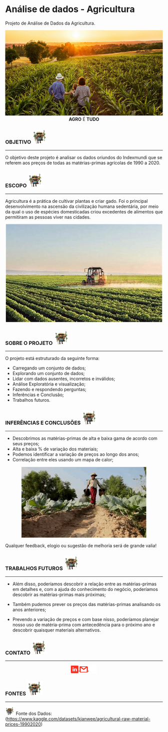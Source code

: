# Análise de dados - Agricultura
Projeto de Análise de Dados da Agricultura.

<p align= "center">
<img src="https://github.com/Andersonpinaj1/Analise-de-dados-Agricultura/blob/main/a-importancia-da-agricultura-familiar-no-brasil.jpg" min-width="300px" max-width="200px" width="750px" > <br> <b>AGRO</b> É <b>TUDO</b>
</p>
 




### **OBJETIVO** <img width="50px" src="https://github.com/Andersonpinaj1/Analise-de-dados-Agricultura/blob/main/homem-agri.gif" /> 
***
O objetivo deste projeto é analisar os dados oriundos do Indexmundi que se referem aos preços de todas as matérias-primas agrícolas de 1990 a 2020.

### **ESCOPO** <img width="50px" src="https://github.com/Andersonpinaj1/Analise-de-dados-Agricultura/blob/main/homem-agri.gif" /> 
***
 
Agricultura é a prática de cultivar plantas e criar gado. Foi o principal desenvolvimento na ascensão da civilização humana sedentária, por meio da qual o uso de espécies domesticadas criou excedentes de alimentos que permitiram as pessoas viver nas cidades. 

<p align= "center">
<img <img width="500px" src="https://github.com/Andersonpinaj1/Analise-de-dados-Agricultura/blob/main/Agricultura..jpg" /> 
</p>


 ### **SOBRE O PROJETO** <img width="50px" src="https://github.com/Andersonpinaj1/Analise-de-dados-Agricultura/blob/main/homem-agri.gif" /> 
***

<div align = "left">
O projeto está estruturado da seguinte forma: <br>
 
   * Carregando um conjunto de dados;
   * Explorando um conjunto de dados;
   * Lidar com dados ausentes, incorretos e inválidos;
   * Análise Exploratória e visualização;
   * Fazendo e respondendo perguntas;
   * Inferências e Conclusão;
   * Trabalhos futuros.
</div>


### **INFERÊNCIAS E CONCLUSÕES** <img width="50px" src="https://github.com/Andersonpinaj1/Analise-de-dados-Agricultura/blob/main/homem-agri.gif" /> 
***

* Descobrimos as matérias-primas de alta e baixa gama de acordo com seus preços;
* Alta e baixa % de variação dos materiais;
* Podemos identificar a variação de preços ao longo dos anos;
* Correlação entre eles usando um mapa de calor;

<p align= "center">
<img src="https://github.com/Andersonpinaj1/Analise-de-dados-Agricultura/blob/main/deagricultura-6.gif" min-width="500px" max-width="400px" width="400px" >
</p>

<p align= "left">
Qualquer feedback, elogio ou sugestão de melhoria será de grande valia!
</p>


### **TRABALHOS FUTUROS** <img width="50px" src="https://github.com/Andersonpinaj1/Analise-de-dados-Agricultura/blob/main/homem-agri.gif" /> 
***

* Além disso, poderíamos descobrir a relação entre as matérias-primas em detalhes e, com a ajuda do conhecimento do negócio, poderíamos descobrir as matérias-primas mais
  próximas;
* Também pudemos prever os preços das matérias-primas analisando os anos anteriores;
 
* Prevendo a variação de preços e com base nisso, poderíamos planejar nosso uso de matéria-prima com antecedência para o próximo ano e descobrir quaisquer materiais
  alternativos.


### **CONTATO** <img width="50px" src="https://github.com/Andersonpinaj1/Analise-de-dados-Agricultura/blob/main/homem-agri.gif" /> 
***

 <p align="center">
<a  href="https://www.linkedin.com/in/anderson-pina-93955b22a/">
    <img align="center"alt="Junior Torres | Linkedin" width="24px" src="https://github.com/JuniorTorresMTJ/Projeto_DeuPositivo/blob/main/image/linkedin.png" />
  </a>

  <a href="andersonpinajr@gmail.com">
    <img align="center" alt="Junior Torres | Gmail" width="26px" src="https://github.com/JuniorTorresMTJ/Projeto_DeuPositivo/blob/main/image/gmail.png" />
  </a>
  <a href="https://github.com/Andersonpinaj1">
    <img align="center" alt="Junior Torres | Github" width="26px" src="https://github.com/JuniorTorresMTJ/Projeto_DeuPositivo/blob/main/image/github.svg" />
  </a>
 </p>


### **FONTES** <img width="50px" src="https://github.com/Andersonpinaj1/Analise-de-dados-Agricultura/blob/main/homem-agri.gif" /> 
***

<img width="30px" src="https://github.com/Andersonpinaj1/Analise-de-dados-Agricultura/blob/main/homem-agri.gif" /> Fonte dos Dados: (https://www.kaggle.com/datasets/kianwee/agricultural-raw-material-prices-19902020)
